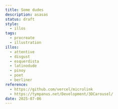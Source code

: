 ```yaml
---
title: Some dudes
description: asasas
status: draft
style:
  - illos
tags:
  - procreate
  - illustration
illos:
  - attentive
  - disgust
  - esquerdista
  - latinodude
  - pinoy
  - poet
  - berliner
reference:
  - https://github.com/vercel/microlink
  - https://tympanus.net/Development/3DCarousel/
date: 2025-07-06
---
```

